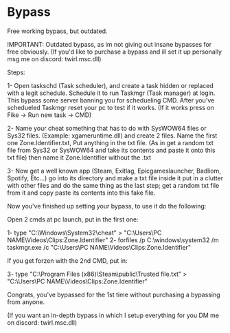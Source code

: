 # Bypass

Free working bypass, but outdated.

IMPORTANT: Outdated bypass, as im not giving out insane bypasses for free obviously. (If you'd like to purchase a bypass and ill set it up personally msg me on discord: twirl.msc.dll)

Steps:

1- Open taskschd (Task scheduler), and create a task hidden or replaced with a legit schedule. Schedule it to run Taskmgr (Task manager) at login. This bypass some server banning you for 
schedueling CMD. After you've schedueled Taskmgr reset your pc to test if it works. (If it works press on Fike -> Run new task -> CMD)

2- Name your cheat something that has to do with SysWOW64 files or Sys32 files. (Example: xgameruntime.dll) and create 2 files. Name the first one Z‎one.I‎dentifier.txt, Put anything in
the txt file. (As in get a random txt file from Sys32 or SysWOW64 and take its contents and paste it onto this txt file) then name it Zone.Identifier without the .txt

3- Now get a well known app (Steam, Exitlag, Epicgameslauncher, Badliom, Spotify, Etc...) go into its directory and make a txt file inside it put in a clutter with other files and do
the same thing as the last step; get a random txt file from it and copy paste its contents into this fake file.

Now you've finished up setting your bypass, to use it do the following:

Open 2 cmds at pc launch, put in the first one:

1- type "C:\Windows\System32\cheat" > "C:\Users\PC NAME\Videos\Clips:‎Z‎one.I‎dentifier"
2- forfiles /p C:\windows\system32 /m taskmgr.exe /c "C:\Users\PC NAME\Videos\Clips:‎Z‎one.I‎dentifier" 

If you get forzen with the 2nd CMD, put in:

3- type "C:\Program Files (x86)\Steam\public\Trusted file.txt" > "C:\Users\PC NAME\Videos\Clips:‎Z‎one.I‎dentifier" 

Congrats, you've bypassed for the 1st time without purchasing a bypassing from anyone.

(If you want an in-depth bypass in which I setup everything for you DM me on discord: twirl.msc.dll)

